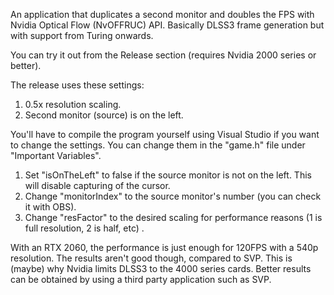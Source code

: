An application that duplicates a second monitor and doubles the FPS with Nvidia Optical Flow (NvOFFRUC) API. Basically DLSS3 frame generation but with support from Turing onwards.

You can try it out from the Release section (requires Nvidia 2000 series or better).

The release uses these settings:
1. 0.5x resolution scaling.
2. Second monitor (source) is on the left.

You'll have to compile the program yourself using Visual Studio if you want to change the settings.
You can change them in the "game.h" file under "Important Variables".

1. Set "isOnTheLeft" to false if the source monitor is not on the left. This will disable capturing of the cursor.
2. Change "monitorIndex" to the source monitor's number (you can check it with OBS).
3. Change "resFactor" to the desired scaling for performance reasons (1 is full resolution, 2 is half, etc) .


With an RTX 2060, the performance is just enough for 120FPS with a 540p resolution. The results aren't good though, compared to SVP. This is (maybe) why Nvidia limits DLSS3 to the 4000 series cards. Better results can be obtained by using a third party application such as SVP.